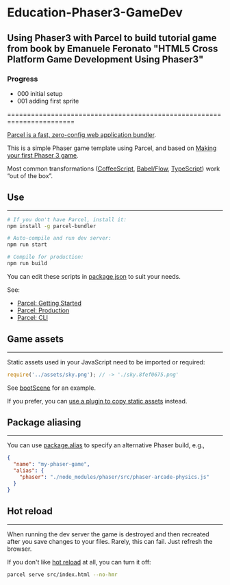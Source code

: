 # Education-Phaser3-GameDev

## Using Phaser3 with Parcel to build tutorial game from book by Emanuele Feronato "HTML5 Cross Platform Game Development Using Phaser3"

### Progress

- 000 initial setup
- 001 adding first sprite

=======================================================================

[Parcel is a fast, zero-config web application bundler](https://parceljs.org).

This is a simple Phaser game template using Parcel, and based on [Making your first Phaser 3 game](https://phaser.io/tutorials/making-your-first-phaser-3-game).

Most common transformations ([CoffeeScript](https://parceljs.org/coffeeScript.html), [Babel/Flow](https://parceljs.org/javascript.html), [TypeScript](https://parceljs.org/typeScript.html)) work “out of the box”.

## Use

---

```sh
# If you don't have Parcel, install it:
npm install -g parcel-bundler

# Auto-compile and run dev server:
npm run start

# Compile for production:
npm run build
```

You can edit these scripts in [package.json](./package.json) to suit your needs.

See:

- [Parcel: Getting Started](https://parceljs.org/getting_started.html)
- [Parcel: Production](https://parceljs.org/production.html)
- [Parcel: CLI](https://parceljs.org/cli.html)

## Game assets

---

Static assets used in your JavaScript need to be imported or required:

```javascript
require('../assets/sky.png'); // -> './sky.8fef0675.png'
```

See [bootScene](./src/app/bootScene.js) for an example.

If you prefer, you can [use a plugin to copy static assets](https://www.npmjs.com/search?q=parcel%20plugin%20copy) instead.

## Package aliasing

---

You can use [package.alias](https://parceljs.org/module_resolution.html#aliasing) to specify an alternative Phaser build, e.g.,

```json
{
  "name": "my-phaser-game",
  "alias": {
    "phaser": "./node_modules/phaser/src/phaser-arcade-physics.js"
  }
}
```

## Hot reload

---

When running the dev server the game is destroyed and then recreated after you save changes to your files. Rarely, this can fail. Just refresh the browser.

If you don't like [hot reload](https://parceljs.org/hmr.html) at all, you can turn it off:

```sh
parcel serve src/index.html --no-hmr
```
